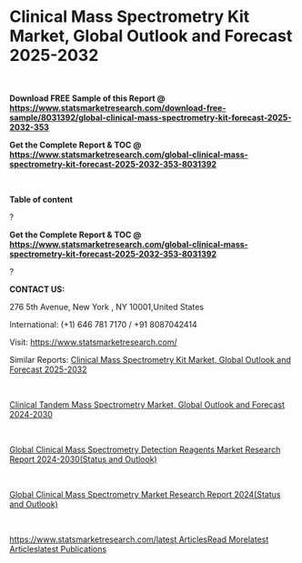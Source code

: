 <h1>Clinical Mass Spectrometry Kit Market, Global Outlook and Forecast 2025-2032</h1><br/><p><strong>Download FREE Sample of this Report @ <a href="https://www.statsmarketresearch.com/download-free-sample/8031392/global-clinical-mass-spectrometry-kit-forecast-2025-2032-353">https://www.statsmarketresearch.com/download-free-sample/8031392/global-clinical-mass-spectrometry-kit-forecast-2025-2032-353</a></strong></p>
 
 
 
 <div><b>Get the Complete Report & TOC @ <a href="https://www.statsmarketresearch.com/global-clinical-mass-spectrometry-kit-forecast-2025-2032-353-8031392">https://www.statsmarketresearch.com/global-clinical-mass-spectrometry-kit-forecast-2025-2032-353-8031392</a></b></div>
 
 
 
 <p><br />
 
 <b>Table of content</b></p>
 
 
 
 <p>? </p>
 
 
 
 <div><b>Get the Complete Report & TOC @ <a href="https://www.statsmarketresearch.com/global-clinical-mass-spectrometry-kit-forecast-2025-2032-353-8031392">https://www.statsmarketresearch.com/global-clinical-mass-spectrometry-kit-forecast-2025-2032-353-8031392</a></b></div>
 
 
 
 <p>? </p>
 
 
 
 <p><b>CONTACT US:</b><br />
 
 276 5th Avenue, New York , NY 10001,United States<br />
 
 International: (+1) 646 781 7170 / +91 8087042414<br />
 
 Visit: <a href="https://www.statsmarketresearch.com/">https://www.statsmarketresearch.com/</a><br />
 
 Similar Reports: <a href="https://www.statsmarketresearch.com/global-clinical-mass-spectrometry-kit-forecast-2025-2032-353-8031392">Clinical Mass Spectrometry Kit Market, Global Outlook and Forecast 2025-2032</a><br />
 
 <br />
 
 <a href="https://www.statsmarketresearch.com/global-clinical-mass-spectrometry-kit-forecast-2025-2032-353-8031392">Clinical Tandem Mass Spectrometry Market, Global Outlook and Forecast 2024-2030</a><br />
 
 <br />
 
 <a href="https://www.statsmarketresearch.com/global-clinical-mass-spectrometry-kit-forecast-2025-2032-353-8031392">Global Clinical Mass Spectrometry Detection Reagents Market Research Report 2024-2030(Status and Outlook)</a><br />
 
 <br />
 
 <a href="https://www.statsmarketresearch.com/global-clinical-mass-spectrometry-kit-forecast-2025-2032-353-8031392">Global Clinical Mass Spectrometry Market Research Report 2024(Status and Outlook)</a><br />
 
 <br />
 
 <a href="https://gyeongbokgung.com">https://www.statsmarketresearch.com/</a><a href="https://hallyeomaritime.com">latest Articles</a><a href="https://jingwansa.com">Read More</a><a href="https://nguoiviet.jp/">latest Articles</a><a href="https://www.intelmarketresearch.com/">latest Publications</a></p>